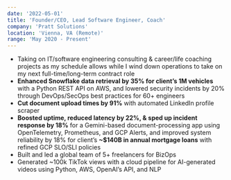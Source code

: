 ```yaml
---
date: '2022-05-01'
title: 'Founder/CEO, Lead Software Engineer, Coach'
company: 'Pratt Solutions'
location: 'Vienna, VA (Remote)'
range: 'May 2020 - Present'
---
```

- Taking on IT/software engineering consulting & career/life coaching projects as my schedule allows while I wind down operations to take on my next full-time/long-term contract role
- **Enhanced Snowflake data retrieval by 35% for client’s 1M vehicles** with a Python REST API on AWS, and lowered security incidents by 20% through DevOps/SecOps best practices for 60+ engineers
- **Cut document upload times by 91%** with automated LinkedIn profile scraper
- **Boosted uptime, reduced latency by 22%, & sped up incident response by 18%** for a Gemini-based document-processing app using OpenTelemetry, Prometheus, and GCP Alerts, and improved system reliability by 18% for client’s **~$140B in annual mortgage loans** with refined GCP SLO/SLI policies
- Built and led a global team of 5+ freelancers for BizOps
- Generated ~100k TikTok views with a cloud pipeline for AI-generated videos using Python, AWS, OpenAI’s API, and NLP